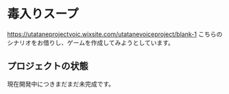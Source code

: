 # 毒入りスープ

https://utataneprojectvoic.wixsite.com/utatanevoiceproject/blank-1
こちらのシナリオをお借りし、ゲームを作成してみようとしています。

## プロジェクトの状態
現在開発中につきまだまだ未完成です。
